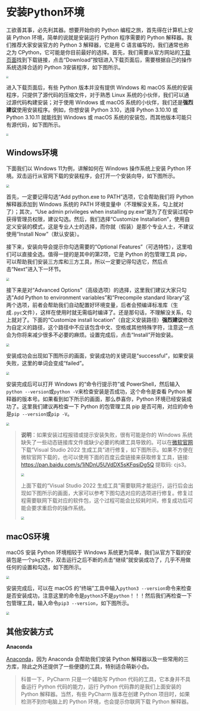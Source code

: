 # 安装Python环境

工欲善其事，必先利其器。想要开始你的 Python 编程之旅，首先得在计算机上安装 Python 环境，简单的说就是安装运行 Python 程序需要的 Python 解释器。我们推荐大家安装官方的 Python 3 解释器，它是用 C 语言编写的，我们通常也称之为 CPython，它可能是你目前最好的选择。首先，我们需要从官方网站的[下载页面](https://www.python.org/downloads/)找到下载链接，点击“Download”按钮进入下载页面后，需要根据自己的操作系统选择合适的 Python 3安装程序，如下图所示。

<img src="./python_download_page_1.png" style="zoom:40%;">

进入下载页面后，有些 Python 版本并没有提供 Windows 和 macOS 系统的安装程序，只提供了源代码的压缩文件，对于熟悉 Linux 系统的小伙伴，我们可以通过源代码构建安装；对于使用 Windows 或 macOS 系统的小伙伴，我们还是**强烈建议**使用安装程序。例如，你想安装 Python 3.10，选择 Python 3.10.10 或 Python 3.10.11 就能找到 Windows 或 macOS 系统的安装包，而其他版本可能只有源代码，如下图所示。

<img src="./python_download_page_2.png" style="zoom:36%;">

## Windows环境

下面我们以 Windows 11为例，讲解如何在 Windows 操作系统上安装 Python 环境。双击运行从官网下载的安装程序，会打开一个安装向导，如下图所示。

<img src="./install_python_1.png" style="zoom:50%;">

首先，一定要记得勾选“Add python.exe to PATH”选项，它会帮助我们将 Python 解释器添加到 Windows 系统的 PATH 环境变量中（不理解没关系，勾上就对了）；其次，“Use admin privileges when installing py.exe”是为了在安装过程中获得管理员权限，建议勾选。然后，我们选择“Customize Installation”，使用自定义安装的模式，这是专业人士的选择，而你就（假装）是那个专业人士，不建议使用“Install Now”（默认安装）。

接下来，安装向导会提示你勾选需要的“Optional Features”（可选特性），这里咱们可以直接全选。值得一提的是其中的第2项，它是 Python 的包管理工具 pip，可以帮助我们安装三方库和三方工具，所以一定要记得勾选它，然后点击“Next”进入下一环节。

<img src="./install_python_2.png" style="zoom:50%;">

接下来是对“Advanced Options”（高级选项）的选择，这里我们建议大家只勾选“Add Python to environment variables”和“Precompile standard library”这两个选项，前者会帮助我们自动配置好环境变量，后者会预编译标准库（生成`.pyc`文件），这样在使用时就无需临时编译了。还是那句话，不理解没关系，勾上就对了。下面的“Customize install location”（自定义安装路径）**强烈建议**修改为自定义的路径，这个路径中不应该包含中文、空格或其他特殊字符，注意这一点会为你将来减少很多不必要的麻烦。设置完成后，点击“Install”开始安装。

<img src="./install_python_3.png" style="zoom:50%;">

安装成功会出现如下图所示的画面，安装成功的关键词是“successful”，如果安装失败，这里的单词会变成“failed”。

<img src="./install_python_4.png" style="zoom:50%;">

安装完成后可以打开 Windows 的“命令行提示符”或 PowerShell，然后输入`python --version`或`python -V`来检查安装是否成功，这个命令是查看 Python 解释器的版本号。如果看到如下所示的画面，那么恭喜你，Python 环境已经安装成功了。这里我们建议再检查一下 Python 的包管理工具 pip 是否可用，对应的命令是`pip --version`或`pip -V`。

<img src="./install_python_5.png" style="zoom:50%;">

> **说明**：如果安装过程报错或提示安装失败，很有可能是你的 Windows 系统缺失了一些动态链接库文件或缺少必要的构建工具导致的。可以在[微软官网](https://visualstudio.microsoft.com/zh-hans/downloads/)下载“Visual Studio 2022 生成工具”进行修复，如下图所示。如果不方便在微软官网下载的，也可以使用下面的百度云盘链接来获取修复工具，链接: https://pan.baidu.com/s/1iNDnU5UVdDX5sKFqsiDg5Q 提取码: cjs3。
>
> <img src="./vs_build_tools_download.png" style="zoom:50%;">
>
> 上面下载的“Visual Studio 2022 生成工具”需要联网才能运行，运行后会出现如下图所示的画面，大家可以参考下图勾选对应的选项进行修复。修复过程需要联网下载对应的软件包，这个过程可能会比较耗时间，修复成功后可能会要求重启你的操作系统。
>
> <img src="./vs_build_tools_install.png" style="zoom:50%;">

## macOS环境

macOS 安装 Python 环境相较于 Windows 系统更为简单，我们从官方下载的安装包是一个`pkg`文件，双击运行之后不断的点击“继续”就安装成功了，几乎不用做任何的设置和勾选，如下图所示。

<img src="./install_python_6.png" style="zoom:50%;">

安装完成后，可以在 macOS 的“终端”工具中输入`python3 --version`命令来检查是否安装成功，注意这里的命令是`python3`不是`python`！！！然后我们再检查一下包管理工具，输入命令`pip3 --version`，如下图所示。

<img src="./install_python_7.png" style="zoom:50%;">

## 其他安装方式

**Anaconda**

[Anaconda](https://www.anaconda.com/download/success)，因为 Anaconda 会帮助我们安装 Python 解释器以及一些常用的三方库，除此之外还提供了一些便捷的工具，特别适合萌新小白。

> 科普一下，PyCharm 只是一个辅助写 Python 代码的工具，它本身并不具备运行 Python 代码的能力，运行 Python 代码靠的是我们上面安装的 Python 解释器。当然，有些 PyCharm 版本在创建 Python 项目时，如果检测不到你电脑上的 Python 环境，也会提示你联网下载 Python 解释器。
